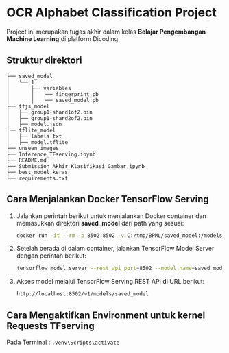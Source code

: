 # OCR Alphabet Classification Project
Project ini merupakan tugas akhir dalam kelas **Belajar Pengembangan Machine Learning** di platform Dicoding
## Struktur direktori
```.
├── saved_model
│   └── 1
│       ├── variables
│       │   ├── fingerprint.pb
│       │   └── saved_model.pb
├── tfjs_model
│   ├── group1-shard1of2.bin
│   ├── group1-shard2of2.bin
│   ├── model.json
│── tflite_model
│   ├── labels.txt
│   ├── model.tflite
├── unseen_images
├── Inference_TFserving.ipynb
├── README.md
├── Submission_Akhir_Klasifikasi_Gambar.ipynb
├── best_model.keras
└── requirements.txt
```
## Cara Menjalankan Docker TensorFlow Serving
1. Jalankan perintah berikut untuk menjalankan Docker container dan memasukkan direktori **saved_model** dari path yang sesuai:

    ```bash
    docker run -it --rm -p 8502:8502 -v C:/tmp/BPML/saved_model:/models/saved_model --entrypoint /bin/bash tensorflow/serving
    ```

2. Setelah berada di dalam container, jalankan TensorFlow Model Server dengan perintah berikut:

    ```bash
    tensorflow_model_server --rest_api_port=8502 --model_name=saved_model --model_base_path=/models/saved_model/
    ```

3. Akses model melalui TensorFlow Serving REST API di URL berikut:

    ```
    http://localhost:8502/v1/models/saved_model
    ```

## Cara Mengaktifkan Environment untuk kernel Requests TFserving
Pada Terminal :
    ```
    .venv\Scripts\activate
    ```
